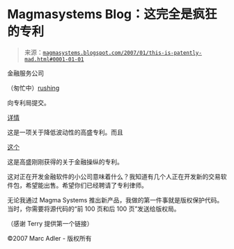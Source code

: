 <!--yml

分类：未分类

日期：2024-05-18 05:13:09

-->

# Magmasystems Blog：这完全是疯狂的专利

> 来源：[`magmasystems.blogspot.com/2007/01/this-is-patently-mad.html#0001-01-01`](http://magmasystems.blogspot.com/2007/01/this-is-patently-mad.html#0001-01-01)

金融服务公司

（匆忙中）[rushing](http://news.moneycentral.msn.com/provider/providerarticle.aspx?feed=FT&Date=20061229&ID=6307763)

向专利局提交。

[详情](http://gauss.ffii.org/PatentView/EP1305762)

这是一项关于降低波动性的高盛专利。而且

[这个](http://www.freepatentsonline.com/EP1369805.html)

这是高盛刚刚获得的关于金融操纵的专利。

这对正在开发金融软件的小公司意味着什么？我知道有几个人正在开发新的交易软件包，希望能出售。希望你们已经聘请了专利律师。

无论我通过 Magma Systems 推出新产品，我做的第一件事就是版权保护代码。当时，你需要将源代码的“前 100 页和后 100 页”发送给版权局。

（感谢 Terry 提供第一个链接）

©2007 Marc Adler - 版权所有
